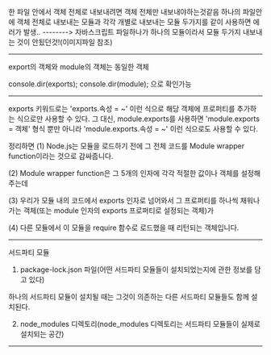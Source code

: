 한 파일 안에서 객체 전체로 내보내려면 객체 전체만 내보내야하는것같음
하나의 파일안에 객체 전체로 내보내는 모듈과
각각 개별로 내보내는 모듈 두가지를 같이 사용하면 에러가 발생..
--------> 자바스크립트 파일하나가 하나의 모듈이라서 모듈 두가지 내보내는 것이 안됬던것!(이미지파일 참조)

---

export의 객체와 module의 객체는 동일한 객체

console.dir(exports);
console.dir(module);
으로 확인가능

---

exports 키워드로는 'exports.속성 = ~' 이런 식으로 해당 객체에 프로퍼티를 추가하는 식으로만 사용할 수 있다. 그 대신, module.exports를 사용하면 'module.exports = 객체' 형식 뿐만 아니라 'module.exports.속성 = ~' 이런 식으로도 사용할 수 있다.

정리하면
(1) Node.js는 모듈을 로드하기 전에 그 전체 코드를 Module wrapper function이라는 것으로 감싸줍니다.

(2) Module wrapper function은 그 5개의 인자에 각각 적절한 값이나 객체를 설정해주는데

(3) 우리가 모듈 내의 코드에서 exports 인자로 넘어와서 그 프로퍼티를 하나씩 채워나가는 객체(또는 module 인자의 exports 프로퍼티로 설정되는 객체)가

(4) 다른 모듈에서 이 모듈을 require 함수로 로드했을 때 리턴되는 객체입니다.

---

서드파티 모듈

1. package-lock.json 파일(어떤 서드파티 모듈들이 설치되었는지에 관한 정보를 담고 있다)

하나의 서드파티 모듈이 설치될 때는 그것이 의존하는 다른 서드파티 모듈들도 함께 설치된다.

2. node_modules 디렉토리(node_modules 디렉토리는 서드파티 모듈들이 실제로 설치되는 공간)

---
